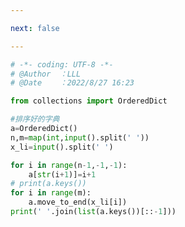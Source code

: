 ```yaml
---

next: false

---
```




<BlogInfo id="1230" title="154.挑剔" author="白日梦想猿" pv=0 read_times=0 pre_cost_time="0分19秒" category="leetcode" tag_list="['leetcode']" create_time="2022.08.28 16:54:04" update_time="2022.08.28 16:54:04" />

```python
# -*- coding: UTF-8 -*-                            
# @Author  ：LLL                         
# @Date    ：2022/8/27 16:23  

from collections import OrderedDict

#排序好的字典
a=OrderedDict()
n,m=map(int,input().split(' '))
x_li=input().split(' ')

for i in range(n-1,-1,-1):
    a[str(i+1)]=i+1
# print(a.keys())
for i in range(m):
    a.move_to_end(x_li[i])
print(' '.join(list(a.keys())[::-1]))
```



<ActionBox />
